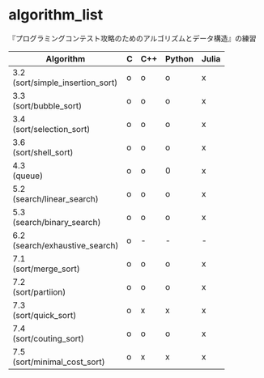 # algorithm_list

『プログラミングコンテスト攻略のためのアルゴリズムとデータ構造』の練習

| Algorithm                           | C | C++ | Python | Julia |
| ---------                           | - | --- | ------ | ----- |
| 3.2<br>(sort/simple_insertion_sort) | o | o   | o      | x     |
| 3.3<br>(sort/bubble_sort)           | o | o   | o      | x     |
| 3.4<br>(sort/selection_sort)        | o | o   | o      | x     |
| 3.6<br>(sort/shell_sort)            | o | o   | o      | x     |
| 4.3<br>(queue)                      | o | o   | 0      | x     |
| 5.2<br>(search/linear_search)       | o | o   | o      | x     |
| 5.3<br>(search/binary_search)       | o | o   | o      | x     |
| 6.2<br>(search/exhaustive_search)   | o | -   | -      | -     |
| 7.1<br>(sort/merge_sort)            | o | o   | o      | x     |
| 7.2<br>(sort/partiion)              | o | o   | o      | x     |
| 7.3<br>(sort/quick_sort)            | o | x   | x      | x     |
| 7.4<br>(sort/couting_sort)          | o | o   | o      | x     |
| 7.5<br>(sort/minimal_cost_sort)     | o | x   | x      | x     |
